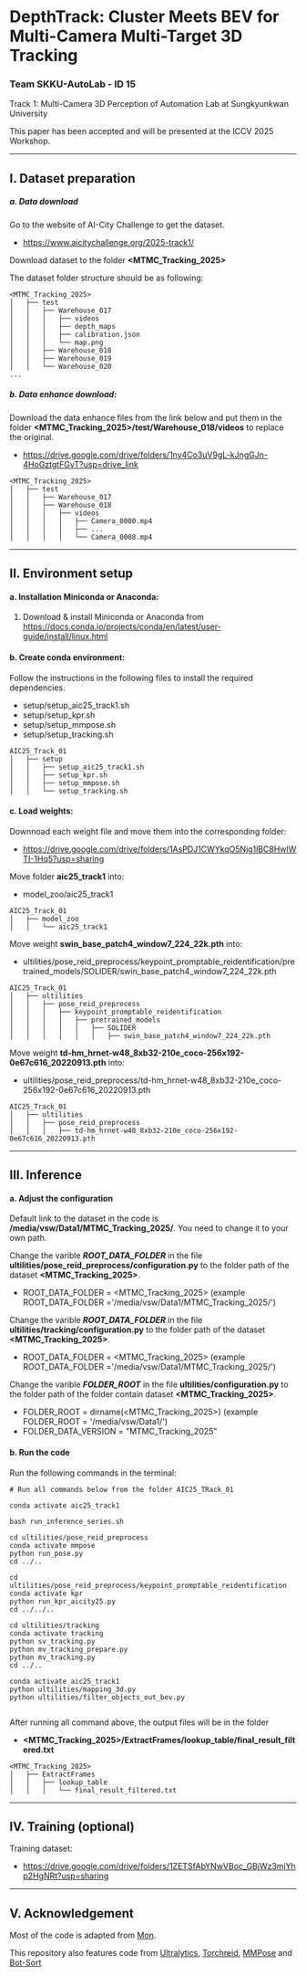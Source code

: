 # DepthTrack: Cluster Meets BEV for Multi-Camera Multi-Target 3D Tracking

### Team SKKU-AutoLab - ID 15

Track 1: Multi-Camera 3D Perception of Automation Lab at Sungkyunkwan University

This paper has been accepted and will be presented at the ICCV 2025 Workshop.

---
## I. Dataset preparation

##### a. Data download

Go to the website of AI-City Challenge to get the dataset.

- https://www.aicitychallenge.org/2025-track1/

Download dataset to the folder **<MTMC_Tracking_2025>**

The dataset folder structure should be as following:

```shell
<MTMC_Tracking_2025>
│   ├── test
│   │   ├── Warehouse_017
│   │   │   ├── videos
│   │   │   ├── depth_maps
│   │   │   ├── calibration.json
│   │   │   └── map.png
│   │   ├── Warehouse_018
│   │   ├── Warehouse_019
│   │   └── Warehouse_020
...
```

##### b. Data enhance download:

Download the data enhance files from the link below and put them in the folder **<MTMC_Tracking_2025>/test/Warehouse_018/videos** to replace the original.

- https://drive.google.com/drive/folders/1ny4Co3uV9gL-kJngGJn-4HoGztgtFGvT?usp=drive_link

```shell
<MTMC_Tracking_2025>
│   ├── test
│   │   ├── Warehouse_017
│   │   ├── Warehouse_018
│   │   │   ├── videos
│   │   │   │   ├── Camera_0000.mp4
│   │   │   │   ├── ...
│   │   │   │   └── Camera_0008.mp4
```

---
## II. Environment setup

#### a. Installation Miniconda or Anaconda:

1. Download & install Miniconda or Anaconda from https://docs.conda.io/projects/conda/en/latest/user-guide/install/linux.html

#### b. Create conda environment:

Follow the instructions in the following files to install the required dependencies.

- setup/setup_aic25_track1.sh
- setup/setup_kpr.sh
- setup/setup_mmpose.sh
- setup/setup_tracking.sh

```shell
AIC25_Track_01
│   ├── setup
│   │   ├── setup_aic25_track1.sh
│   │   ├── setup_kpr.sh
│   │   ├── setup_mmpose.sh
│   │   └── setup_tracking.sh
```

#### c. Load weights:

Downnoad each weight file and move them into the corresponding folder:

- https://drive.google.com/drive/folders/1AsPDJ1CWYkqO5Njg1lBC8HwIWTI-1Hq5?usp=sharing

Move folder **aic25_track1** into:

- model_zoo/aic25_track1

```shell
AIC25_Track_01
│   ├── model_zoo
│   │   └── aic25_track1
```

Move weight **swin_base_patch4_window7_224_22k.pth** into:

- ultilities/pose_reid_preprocess/keypoint_promptable_reidentification/pretrained_models/SOLIDER/swin_base_patch4_window7_224_22k.pth

```shell
AIC25_Track_01
│   ├── ultilities
│   │   ├── pose_reid_preprocess
│   │   │   ├── keypoint_promptable_reidentification
│   │   │   │   ├── pretrained_models
│   │   │   │   │   ├── SOLIDER
│   │   │   │   │   │   ├── swin_base_patch4_window7_224_22k.pth
```

Move weight **td-hm_hrnet-w48_8xb32-210e_coco-256x192-0e67c616_20220913.pth** into:

- ultilities/pose_reid_preprocess/td-hm_hrnet-w48_8xb32-210e_coco-256x192-0e67c616_20220913.pth

```shell
AIC25_Track_01
│   ├── ultilities
│   │   ├── pose_reid_preprocess
│   │   │   ├── td-hm_hrnet-w48_8xb32-210e_coco-256x192-0e67c616_20220913.pth
```

---
## III. Inference

#### a. Adjust the configuration

Default link to the dataset in the code is **/media/vsw/Data1/MTMC_Tracking_2025/**. You need to change it to your own path.

Change the varible ***ROOT_DATA_FOLDER*** in the file **ultilities/pose_reid_preprocess/configuration.py** to the folder path of the dataset **<MTMC_Tracking_2025>**.

- ROOT_DATA_FOLDER = <MTMC_Tracking_2025>  (example ROOT_DATA_FOLDER ='/media/vsw/Data1/MTMC_Tracking_2025/')

Change the varible ***ROOT_DATA_FOLDER*** in the file **ultilities/tracking/configuration.py** to the folder path of the dataset **<MTMC_Tracking_2025>**.

- ROOT_DATA_FOLDER = <MTMC_Tracking_2025>  (example ROOT_DATA_FOLDER ='/media/vsw/Data1/MTMC_Tracking_2025/')

Change the varible ***FOLDER_ROOT*** in the file **ultilities/configuration.py** to the folder path of the folder contain dataset **<MTMC_Tracking_2025>**.

- FOLDER_ROOT         = dirname(<MTMC_Tracking_2025>)  (example FOLDER_ROOT = '/media/vsw/Data1/')
- FOLDER_DATA_VERSION = "MTMC_Tracking_2025"

#### b. Run the code

Run the following commands in the terminal:

```shell
# Run all commands below from the folder AIC25_TRack_01

conda activate aic25_track1

bash run_inference_series.sh

cd ultilities/pose_reid_preprocess
conda activate mmpose
python run_pose.py 
cd ../..

cd ultilities/pose_reid_preprocess/keypoint_promptable_reidentification
conda activate kpr
python run_kpr_aicity25.py
cd ../../..

cd ultilities/tracking
conda activate tracking
python sv_tracking.py
python mv_tracking_prepare.py
python mv_tracking.py
cd ../..

conda activate aic25_track1
python ultilities/mapping_3d.py
python ultilities/filter_objects_out_bev.py
    
```

After running all command above, the output files will be in the folder 

- **<MTMC_Tracking_2025>/ExtractFrames/lookup_table/final_result_filtered.txt**

```shell
<MTMC_Tracking_2025>
│   ├── ExtractFrames
│   │   ├── lookup_table
│   │   │   └── final_result_filtered.txt
```

---
## IV. Training (optional)

Training dataset:

- https://drive.google.com/drive/folders/1ZETSfAbYNwVBoc_GBjWz3mjYhp2HgNRt?usp=sharing

---
## V. Acknowledgement

Most of the code is adapted from [Mon](https://github.com/phlong3105/mon).

This repository also features code from
[Ultralytics](https://github.com/ultralytics/ultralytics),
[Torchreid](https://github.com/KaiyangZhou/deep-person-reid),
[MMPose](https://github.com/open-mmlab/mmpose)
and [Bot-Sort](https://github.com/NirAharon/BoT-SORT)
